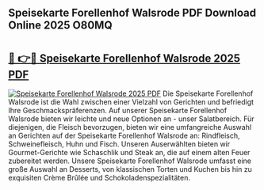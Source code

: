 ## Speisekarte Forellenhof Walsrode PDF Download Online 2025 O80MQ

# <h2><a href="http://gcc9xp7.nevu.top/?p=Speisekarte+Forellenhof+Walsrode">🔗 👉🔴 Speisekarte Forellenhof Walsrode 2025 PDF</a></h2>

[![Speisekarte Forellenhof Walsrode 2025 PDF](https://i.imgur.com/dBaPXMq.png)](http://gcc9xp7.nevu.top/?p=Speisekarte+Forellenhof+Walsrode)
Die Speisekarte Forellenhof Walsrode ist die Wahl zwischen einer Vielzahl von Gerichten und befriedigt Ihre Geschmackspräferenzen. Auf unserer Speisekarte Forellenhof Walsrode bieten wir leichte und neue Optionen an - unser Salatbereich. Für diejenigen, die Fleisch bevorzugen, bieten wir eine umfangreiche Auswahl an Gerichten auf der Speisekarte Forellenhof Walsrode an: Rindfleisch, Schweinefleisch, Huhn und Fisch. Unseren Auserwählten bieten wir Gourmet-Gerichte wie Schaschlik und Steak an, die auf einem alten Feuer zubereitet werden. Unsere Speisekarte Forellenhof Walsrode umfasst eine große Auswahl an Desserts, von klassischen Torten und Kuchen bis hin zu exquisiten Crème Brûlée und Schokoladenspezialitäten.
